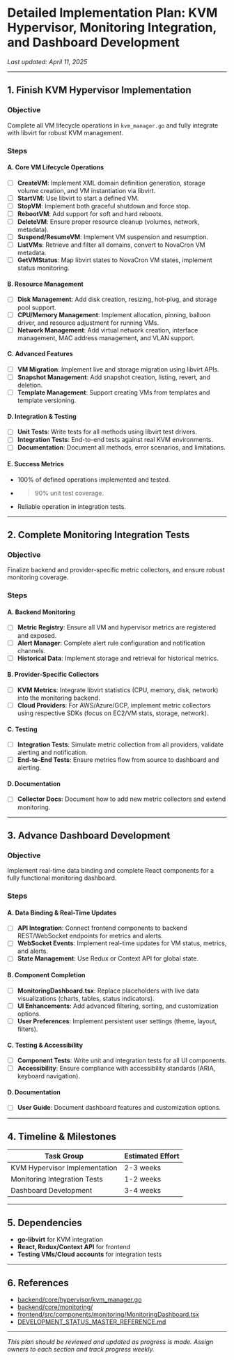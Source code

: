# Detailed Implementation Plan: KVM Hypervisor, Monitoring Integration, and Dashboard Development

_Last updated: April 11, 2025_

---

## 1. Finish KVM Hypervisor Implementation

### Objective
Complete all VM lifecycle operations in `kvm_manager.go` and fully integrate with libvirt for robust KVM management.

### Steps

#### A. Core VM Lifecycle Operations
- [ ] **CreateVM**: Implement XML domain definition generation, storage volume creation, and VM instantiation via libvirt.
- [ ] **StartVM**: Use libvirt to start a defined VM.
- [ ] **StopVM**: Implement both graceful shutdown and force stop.
- [ ] **RebootVM**: Add support for soft and hard reboots.
- [ ] **DeleteVM**: Ensure proper resource cleanup (volumes, network, metadata).
- [ ] **Suspend/ResumeVM**: Implement VM suspension and resumption.
- [ ] **ListVMs**: Retrieve and filter all domains, convert to NovaCron VM metadata.
- [ ] **GetVMStatus**: Map libvirt states to NovaCron VM states, implement status monitoring.

#### B. Resource Management
- [ ] **Disk Management**: Add disk creation, resizing, hot-plug, and storage pool support.
- [ ] **CPU/Memory Management**: Implement allocation, pinning, balloon driver, and resource adjustment for running VMs.
- [ ] **Network Management**: Add virtual network creation, interface management, MAC address management, and VLAN support.

#### C. Advanced Features
- [ ] **VM Migration**: Implement live and storage migration using libvirt APIs.
- [ ] **Snapshot Management**: Add snapshot creation, listing, revert, and deletion.
- [ ] **Template Management**: Support creating VMs from templates and template versioning.

#### D. Integration & Testing
- [ ] **Unit Tests**: Write tests for all methods using libvirt test drivers.
- [ ] **Integration Tests**: End-to-end tests against real KVM environments.
- [ ] **Documentation**: Document all methods, error scenarios, and limitations.

#### E. Success Metrics
- 100% of defined operations implemented and tested.
- >90% unit test coverage.
- Reliable operation in integration tests.

---

## 2. Complete Monitoring Integration Tests

### Objective
Finalize backend and provider-specific metric collectors, and ensure robust monitoring coverage.

### Steps

#### A. Backend Monitoring
- [ ] **Metric Registry**: Ensure all VM and hypervisor metrics are registered and exposed.
- [ ] **Alert Manager**: Complete alert rule configuration and notification channels.
- [ ] **Historical Data**: Implement storage and retrieval for historical metrics.

#### B. Provider-Specific Collectors
- [ ] **KVM Metrics**: Integrate libvirt statistics (CPU, memory, disk, network) into the monitoring backend.
- [ ] **Cloud Providers**: For AWS/Azure/GCP, implement metric collectors using respective SDKs (focus on EC2/VM stats, storage, network).

#### C. Testing
- [ ] **Integration Tests**: Simulate metric collection from all providers, validate alerting and notification.
- [ ] **End-to-End Tests**: Ensure metrics flow from source to dashboard and alerting.

#### D. Documentation
- [ ] **Collector Docs**: Document how to add new metric collectors and extend monitoring.

---

## 3. Advance Dashboard Development

### Objective
Implement real-time data binding and complete React components for a fully functional monitoring dashboard.

### Steps

#### A. Data Binding & Real-Time Updates
- [ ] **API Integration**: Connect frontend components to backend REST/WebSocket endpoints for metrics and alerts.
- [ ] **WebSocket Events**: Implement real-time updates for VM status, metrics, and alerts.
- [ ] **State Management**: Use Redux or Context API for global state.

#### B. Component Completion
- [ ] **MonitoringDashboard.tsx**: Replace placeholders with live data visualizations (charts, tables, status indicators).
- [ ] **UI Enhancements**: Add advanced filtering, sorting, and customization options.
- [ ] **User Preferences**: Implement persistent user settings (theme, layout, filters).

#### C. Testing & Accessibility
- [ ] **Component Tests**: Write unit and integration tests for all UI components.
- [ ] **Accessibility**: Ensure compliance with accessibility standards (ARIA, keyboard navigation).

#### D. Documentation
- [ ] **User Guide**: Document dashboard features and customization options.

---

## 4. Timeline & Milestones

| Task Group                        | Estimated Effort |
|------------------------------------|------------------|
| KVM Hypervisor Implementation      | 2-3 weeks        |
| Monitoring Integration Tests       | 1-2 weeks        |
| Dashboard Development              | 3-4 weeks        |

---

## 5. Dependencies

- **go-libvirt** for KVM integration
- **React, Redux/Context API** for frontend
- **Testing VMs/Cloud accounts** for integration tests

---

## 6. References

- [backend/core/hypervisor/kvm_manager.go](backend/core/hypervisor/kvm_manager.go)
- [backend/core/monitoring/](backend/core/monitoring/)
- [frontend/src/components/monitoring/MonitoringDashboard.tsx](frontend/src/components/monitoring/MonitoringDashboard.tsx)
- [DEVELOPMENT_STATUS_MASTER_REFERENCE.md](DEVELOPMENT_STATUS_MASTER_REFERENCE.md)

---

_This plan should be reviewed and updated as progress is made. Assign owners to each section and track progress weekly._